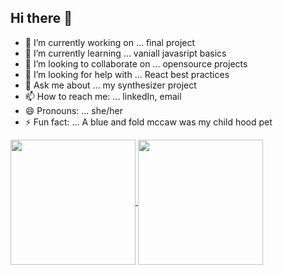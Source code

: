 ## Hi there 👋

<!--
**Leah123-d/Leah123-d** is a ✨ _special_ ✨ repository because its `README.md` (this file) appears on your GitHub profile.

Here are some ideas to get you started:-->

- 🔭 I’m currently working on ... final project
- 🌱 I’m currently learning ... vaniall javasript basics
- 👯 I’m looking to collaborate on ... opensource projects
- 🤔 I’m looking for help with ... React best practices
- 💬 Ask me about ... my synthesizer project
- 📫 How to reach me: ... linkedIn, email 
- 😄 Pronouns: ... she/her
- ⚡ Fun fact: ... A blue and fold mccaw was my child hood pet


<a href="https://github.com/anuraghazra/github-readme-stats">
  <img height=200 align="center" src="https://github-readme-stats.vercel.app/api?username=Leah123-d&show_icons=true&theme=buefy") />
</a>
<a href="https://github.com/anuraghazra/convoychat">
  <img height=200 align="center" src="https://github-readme-stats.vercel.app/api/top-langs?username=Leah123-d&layout=compact&langs_count=8&card_width=320" />
</a>

